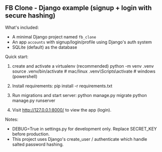 FB Clone - Django example (signup + login with secure hashing)
-----------------------------------------------------------

What's included:
- A minimal Django project named `fb_clone`
- An app `accounts` with signup/login/profile using Django's auth system
- SQLite (default) as the database

Quick start:
1. create and activate a virtualenv (recommended)
   python -m venv .venv
   source .venv/bin/activate   # mac/linux
   .venv\Scripts\activate    # windows (powershell)

2. Install requirements:
   pip install -r requirements.txt

3. Run migrations and start server:
   python manage.py migrate
   python manage.py runserver

4. Visit http://127.0.0.1:8000/ to view the app (login).

Notes:
- DEBUG=True in settings.py for development only. Replace SECRET_KEY before production.
- This project uses Django's create_user / authenticate which handle salted password hashing.
